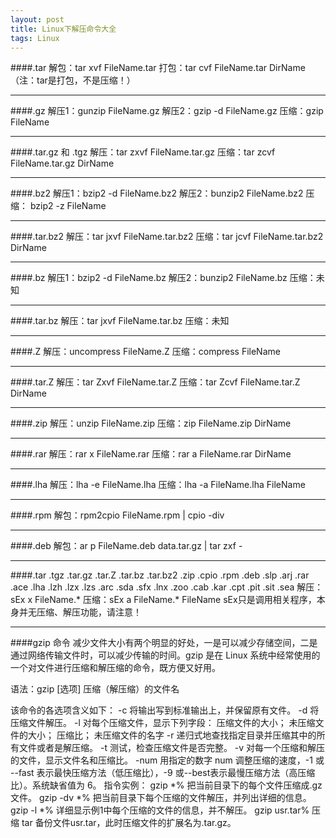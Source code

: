 ```yaml
---
layout: post
title: Linux下解压命令大全
tags: Linux
---
```


####.tar 
解包：tar xvf FileName.tar
打包：tar cvf FileName.tar DirName
（注：tar是打包，不是压缩！）

---
####.gz
解压1：gunzip FileName.gz
解压2：gzip -d FileName.gz
压缩：gzip FileName

---
####.tar.gz 和 .tgz
解压：tar zxvf FileName.tar.gz
压缩：tar zcvf FileName.tar.gz DirName

---
####.bz2
解压1：bzip2 -d FileName.bz2
解压2：bunzip2 FileName.bz2
压缩： bzip2 -z FileName

---
####.tar.bz2
解压：tar jxvf FileName.tar.bz2
压缩：tar jcvf FileName.tar.bz2 DirName

---
####.bz
解压1：bzip2 -d FileName.bz
解压2：bunzip2 FileName.bz
压缩：未知

---
####.tar.bz
解压：tar jxvf FileName.tar.bz
压缩：未知

---
####.Z
解压：uncompress FileName.Z
压缩：compress FileName

---
####.tar.Z
解压：tar Zxvf FileName.tar.Z
压缩：tar Zcvf FileName.tar.Z DirName

---
####.zip
解压：unzip FileName.zip
压缩：zip FileName.zip DirName

---
####.rar
解压：rar x FileName.rar
压缩：rar a FileName.rar DirName

---
####.lha
解压：lha -e FileName.lha
压缩：lha -a FileName.lha FileName

---
####.rpm
解包：rpm2cpio FileName.rpm | cpio -div

---
####.deb
解包：ar p FileName.deb data.tar.gz | tar zxf -

---
####.tar .tgz .tar.gz .tar.Z .tar.bz .tar.bz2 .zip .cpio .rpm .deb .slp .arj .rar .ace .lha .lzh .lzx .lzs .arc .sda .sfx .lnx .zoo .cab .kar .cpt .pit .sit .sea
解压：sEx x FileName.*
压缩：sEx a FileName.* FileName
sEx只是调用相关程序，本身并无压缩、解压功能，请注意！

---
####gzip 命令 
减少文件大小有两个明显的好处，一是可以减少存储空间，二是通过网络传输文件时，可以减少传输的时间。gzip 是在 Linux 系统中经常使用的一个对文件进行压缩和解压缩的命令，既方便又好用。

语法：gzip [选项] 压缩（解压缩）的文件名

该命令的各选项含义如下：
-c 将输出写到标准输出上，并保留原有文件。
-d 将压缩文件解压。
-l 对每个压缩文件，显示下列字段：
压缩文件的大小；
未压缩文件的大小；
压缩比；
未压缩文件的名字
-r 递归式地查找指定目录并压缩其中的所有文件或者是解压缩。
-t 测试，检查压缩文件是否完整。
-v 对每一个压缩和解压的文件，显示文件名和压缩比。
-num 用指定的数字 num 调整压缩的速度，-1 或 --fast 表示最快压缩方法（低压缩比），-9 或--best表示最慢压缩方法（高压缩比）。系统缺省值为 6。
指令实例：
gzip *% 把当前目录下的每个文件压缩成.gz 文件。
gzip -dv *% 把当前目录下每个压缩的文件解压，并列出详细的信息。
gzip -l *% 详细显示例1中每个压缩的文件的信息，并不解压。
gzip usr.tar% 压缩 tar 备份文件usr.tar，此时压缩文件的扩展名为.tar.gz。
